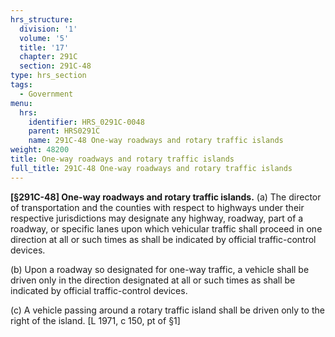 ```yaml
---
hrs_structure:
  division: '1'
  volume: '5'
  title: '17'
  chapter: 291C
  section: 291C-48
type: hrs_section
tags:
  - Government
menu:
  hrs:
    identifier: HRS_0291C-0048
    parent: HRS0291C
    name: 291C-48 One-way roadways and rotary traffic islands
weight: 48200
title: One-way roadways and rotary traffic islands
full_title: 291C-48 One-way roadways and rotary traffic islands
---
```

**[§291C-48] One-way roadways and rotary traffic islands.** (a) The director of transportation and the counties with respect to highways under their respective jurisdictions may designate any highway, roadway, part of a roadway, or specific lanes upon which vehicular traffic shall proceed in one direction at all or such times as shall be indicated by official traffic-control devices.

(b) Upon a roadway so designated for one-way traffic, a vehicle shall be driven only in the direction designated at all or such times as shall be indicated by official traffic-control devices.

(c) A vehicle passing around a rotary traffic island shall be driven only to the right of the island. [L 1971, c 150, pt of §1]